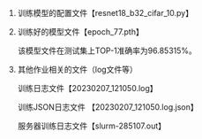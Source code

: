 1. 训练模型的配置文件【resnet18_b32_cifar_10.py】

2. 训练好的模型文件【epoch_77.pth】

    该模型文件在测试集上TOP-1准确率为96.85315%。

3. 其他作业相关的文件（log文件等）

    训练日志文件【20230207_121050.log】

    训练JSON日志文件 【20230207_121050.log.json】


    服务器训练日志文件【slurm-285107.out】
    